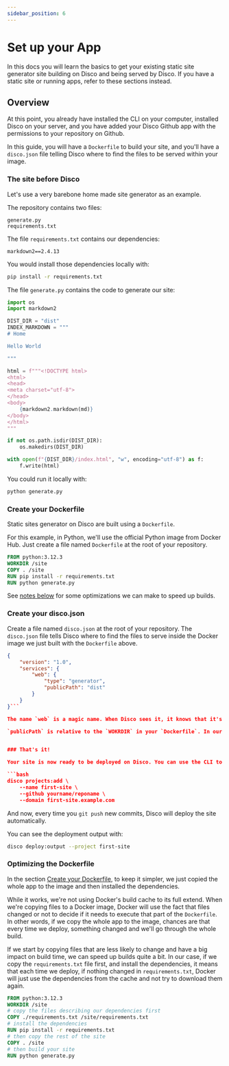 ```yaml
---
sidebar_position: 6
---
```


# Set up your App

In this docs you will learn the basics to get your existing static site generator site building on Disco and being served by Disco. If you have a static site or running apps, refer to these sections instead.

## Overview

At this point, you already have installed the CLI on your computer, installed Disco on your server, and you have added your Disco Github app with the permissions to your repository on Github.

In this guide, you will have a `Dockerfile` to build your site, and you'll have a `disco.json` file telling Disco where to find the files to be served within your image.

### The site before Disco

Let's use a very barebone home made site generator as an example.

The repository contains two files:

```
generate.py
requirements.txt
```

The file `requirements.txt` contains our dependencies:
```
markdown2==2.4.13
```

You would install those dependencies locally with:
```bash
pip install -r requirements.txt
```

The file `generate.py` contains the code to generate our site:

```python
import os
import markdown2

DIST_DIR = "dist"
INDEX_MARKDOWN = """
# Home

Hello World

"""

html = f"""<!DOCTYPE html>
<html>
<head>
<meta charset="utf-8">
</head>
<body>
    {markdown2.markdown(md)}
</body>
</html>
"""

if not os.path.isdir(DIST_DIR):
    os.makedirs(DIST_DIR)

with open(f"{DIST_DIR}/index.html", "w", encoding="utf-8") as f:
    f.write(html)
```

You could run it locally with:
```bash
python generate.py
```

### Create your Dockerfile

Static sites generator on Disco are built using a `Dockerfile`. 

For this example, in Python, we'll use the official Python image from Docker Hub. Just create a file named `Dockerfile` at the root of your repository.

```Dockerfile
FROM python:3.12.3
WORKDIR /site
COPY . /site
RUN pip install -r requirements.txt
RUN python generate.py
```

See [notes below](#optimizing-the-dockerfile) for some optimizations we can make to speed up builds.

### Create your disco.json

Create a file named `disco.json` at the root of your repository. The `disco.json` file tells Disco where to find the files to serve inside the Docker image we just built with the `Dockerfile` above.

```json
{
    "version": "1.0",
    "services": {
        "web": {
            "type": "generator",
            "publicPath": "dist"
        }
    }
}```

The name `web` is a magic name. When Disco sees it, it knows that it's the one to use to expose to the internet, create a TLS certificate for HTTPS, etc.

`publicPath` is relative to the `WOKRDIR` in your `Dockerfile`. In our example, the directory `dist` actually means `/app/dist` in our Docker image.


### That's it!

Your site is now ready to be deployed on Disco. You can use the CLI to add the project.

```bash
disco projects:add \
    --name first-site \
    --github yourname/reponame \
    --domain first-site.example.com
```

And now, every time you `git push` new commits, Disco will deploy the site automatically.

You can see the deployment output with:
```bash
disco deploy:output --project first-site
```

### Optimizing the Dockerfile

In the section [Create your Dockerfile](#create-your-dockerfile), to keep it simpler, we just copied the whole app to the image and then installed the dependencies.

While it works, we're not using Docker's build cache to its full extend. When we're copying files to a Docker image, Docker will use the fact that files changed or not to decide if it needs to execute that part of the `Dockerfile`. In other words, if we copy the whole app to the image, chances are that every time we deploy, something changed and we'll go through the whole build.

If we start by copying files that are less likely to change and have a big impact on build time, we can speed up builds quite a bit. In our case, if we copy the `requirements.txt` file first, and install the dependencies, it means that each time we deploy, if nothing changed in `requirements.txt`, Docker will just use the dependencies from the cache and not try to download them again.

```Dockerfile
FROM python:3.12.3
WORKDIR /site
# copy the files describing our dependencies first
COPY ./requirements.txt /site/requirements.txt
# install the dependencies
RUN pip install -r requirements.txt
# then copy the rest of the site
COPY . /site
# then build your site
RUN python generate.py
```
